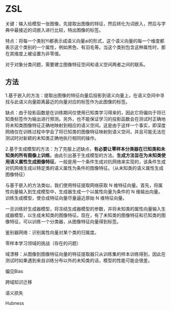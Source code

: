 # ZSL

关键：输入给模型一张图像，先提取出图像的特征，然后转化为词嵌入，然后与字典中最接近的词嵌入进行比较，特出图像的标签。

特点：将每一个类别Yi都表示成语义向量ai的形式，这个语义向量的每一个维度都表示这个类别的一个属性，例如黑色、有羽毛等。当这个类别包含这种属性时，那在其维度上被设置为非零值。

对于对象分类问题，需要建立图像特征空间和语义空间两者之间的联系。

## 方法

1.基于嵌入的方法：提取出图像的特征向量后投影到语义向量上，在语义空间中寻找与此语义向量距离最近的向量对应的标签作为此图像的标签。

缺点：由于投影函数是在训练期间仅使用已知类学习得来的，因此它将偏向于将已知类标签作为输出进行预测。另外，也不能保证学习的投影函数会在测试时正确地将未知类图像特征正确地映射到相应的语义空间。这是由于这样一个事实，即深度网络仅在训练过程中学会了将已知类的图像特征映射到语义空间，并且可能无法在测试时对新颖的未知类正确地执行相同的操作。

2.基于生成模型的方法：为了克服上述缺点，**有必要让零样本分类器在已知类和未知类的所有图像上训练**。由此引出基于生成模型的方法。**生成方法旨在为未知类使用语义属性生成图像特征**。一般是用一个条件生成对抗网络来实现的，该条件生成对抗网络生成以特定类的语义属性为条件的图像特征。（从未知类的语义属性生成图像特征）

与基于嵌入的方法类似，我们使用特征提取网络获取 N 维特征向量。首先，将属性向量输入到生成模型中，生成器生成一个以属性向量为条件的 N 维输出向量。训练生成模型，使合成特征向量尽量逼近原始 N 维特征向量。

一旦训练好生成器模型，将冻结生成器模型的参数，并将未知类的属性向量输入生成器模型，以生成未知类的图像特征。现在，有了未知类的图像特征和已知类的图像特征，可以训练一个分类器，从图像特征向量得到标签。

鉴别器网络：识别属性向量对某个类的归属度。

零样本学习领域的挑战（存在的问题）

域漂移：从图像到图像特征向量的特征提取器只从训练集的样本训练得到，因此在测试时如果遇到来自训练分布以外的未知类的话，模型的性能可能会很差。

偏见Bias

跨域知识迁移

语义损失

Hubness